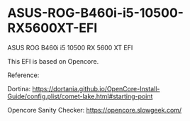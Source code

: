 # ASUS-ROG-B460i-i5-10500-RX5600XT-EFI
ASUS ROG B460i i5 10500 RX 5600 XT EFI

This EFI is based on Opencore.

Reference: 

Dortina: https://dortania.github.io/OpenCore-Install-Guide/config.plist/comet-lake.html#starting-point

Opencore Sanity Checker: https://opencore.slowgeek.com/
